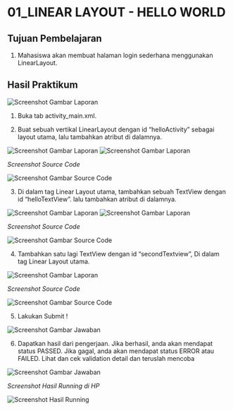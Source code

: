 # 01_LINEAR LAYOUT - HELLO WORLD

## Tujuan Pembelajaran

1. Mahasiswa akan membuat halaman login sederhana menggunakan LinearLayout. 

## Hasil Praktikum

![Screenshot Gambar Laporan](img/laporan1.JPG)

1. Buka tab activity_main.xml.

2. Buat sebuah vertikal LinearLayout dengan id “helloActivity” sebagai layout utama, lalu tambahkan atribut di dalamnya.

![Screenshot Gambar Laporan](img/laporan2.JPG)
![Screenshot Gambar Laporan](img/laporan3.JPG)

*Screenshot Source Code*

![Screenshot Gambar Source Code](img/jawab2.JPG)

3. Di dalam tag Linear Layout utama, tambahkan sebuah TextView dengan id “helloTextView”. lalu tambahkan atribut di dalamnya.

![Screenshot Gambar Laporan](img/laporan4.JPG)
![Screenshot Gambar Laporan](img/laporan5.JPG)

*Screenshot Source Code*

![Screenshot Gambar Source Code](img/jawab3.JPG)

4. Tambahkan satu lagi TextView dengan id “secondTextview”, Di dalam tag Linear Layout utama.

![Screenshot Gambar Laporan](img/laporan5.JPG)

*Screenshot Source Code*

![Screenshot Gambar Source Code](img/jawab4.JPG)

5. Lakukan Submit !

![Screenshot Gambar Jawaban](img/jawab5.JPG)

6. Dapatkan hasil dari pengerjaan. Jika berhasil, anda akan mendapat status PASSED. Jika gagal, anda akan mendapat status ERROR atau FAILED. Lihat dan cek validation detail dan teruslah mencoba

![Screenshot Gambar Jawaban](img/jawab6.JPG)

*Screenshot Hasil Running di HP*

![Screenshot Hasil Running](img/hasilrun.png)
